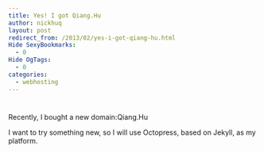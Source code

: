```yaml
---
title: Yes! I got Qiang.Hu
author: nickhuq
layout: post
redirect_from: /2013/02/yes-i-got-qiang-hu.html
Hide SexyBookmarks:
  - 0
Hide OgTags:
  - 0
categories:
  - webhosting
---
```

# 

Recently, I bought a new domain:Qiang.Hu

I want to try something new, so I will use Octopress, based on Jekyll, as my platform.